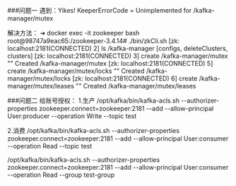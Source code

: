 
###问题一
遇到：Yikes! KeeperErrorCode = Unimplemented for /kafka-manager/mutex

解决方法：
➜ docker exec -it zookeeper bash
root@98747a9eac65:/zookeeper-3.4.14# ./bin/zkCli.sh
[zk: localhost:2181(CONNECTED) 2] ls /kafka-manager
[configs, deleteClusters, clusters]
[zk: localhost:2181(CONNECTED) 3] create /kafka-manager/mutex ""
Created /kafka-manager/mutex
[zk: localhost:2181(CONNECTED) 5] create /kafka-manager/mutex/locks ""
Created /kafka-manager/mutex/locks
[zk: localhost:2181(CONNECTED) 6] create /kafka-manager/mutex/leases ""
Created /kafka-manager/mutex/leases


###问题二
给账号授权：
1.生产
/opt/kafka/bin/kafka-acls.sh --authorizer-properties zookeeper.connect=zookeeper:2181 --add --allow-principal User:producer --operation Write --topic test

2.消费
/opt/kafka/bin/kafka-acls.sh --authorizer-properties zookeeper.connect=zookeeper:2181 --add --allow-principal User:consumer --operation Read --topic test

/opt/kafka/bin/kafka-acls.sh --authorizer-properties zookeeper.connect=zookeeper:2181 --add --allow-principal User:consumer --operation Read --group test-group